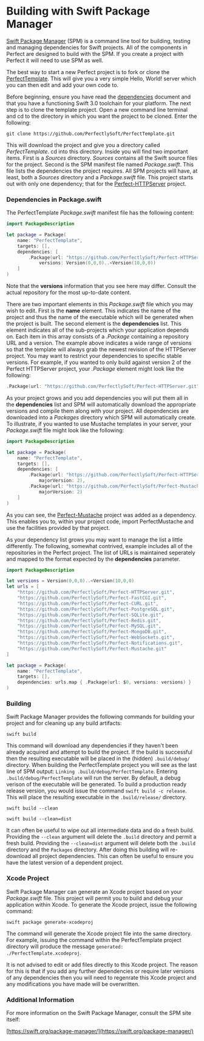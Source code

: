 # Building with Swift Package Manager
[Swift Package Manager](https://swift.org/package-manager/) (SPM) is a command line tool for building, testing and managing dependencies for Swift projects. All of the components in Perfect are designed to build with the SPM. If you create a project with Perfect it will need to use SPM as well.

The best way to start a new Perfect project is to fork or clone the [PerfectTemplate](https://github.com/PerfectlySoft/PerfectTemplate). This will give you a very simple Hello, World! server which you can then edit and add your own code to.

Before beginning, ensure you have read the [dependencies](https://github.com/PerfectlySoft/Perfect/wiki/Dependencies) document and that you have a functioning Swift 3.0 toolchain for your platform. The next step is to clone the template project. Open a new command line terminal and cd to the directory in which you want the project to be cloned. Enter the following:

```
git clone https://github.com/PerfectlySoft/PerfectTemplate.git
```

This will download the project and give you a directory called *PerfectTemplate*. cd into this directory. Inside you will find two important items. First is a *Sources* directory. *Sources* contains all the Swift source files for the project. Second is the SPM manifest file named *Package.swift*. This file lists the dependencies the project requires. All SPM projects will have, at least, both a *Sources* directory and a *Package.swift* file. This project starts out with only one dependency; that for the [Perfect-HTTPServer](https://github.com/PerfectlySoft/Perfect-HTTPServer) project.

### Dependencies in Package.swift

The PerfectTemplate *Package.swift* manifest file has the following content:

```swift
import PackageDescription

let package = Package(
	name: "PerfectTemplate",
	targets: [],
	dependencies: [
		.Package(url: "https://github.com/PerfectlySoft/Perfect-HTTPServer.git", 
			versions: Version(0,0,0)..<Version(10,0,0))
    ]
)
```

Note that the **versions** information that you see here may differ. Consult the actual repository for the most up-to-date content.

There are two important elements in this *Package.swift* file which you may wish to edit. First is the **name** element. This indicates the name of the project and thus the name of the executable which will be generated when the project is built. The second element is the **dependencies** list. This element indicates all of the sub-projects which your application depends on. Each item in this array consists of a *.Package* containing a repository URL and a version. The example above indicates a wide range of versions so that the template will always grab the newest revision of the HTTPServer project. You may want to restrict your dependencies to specific stable versions. For example, if you wanted to only build against version 2 of the Perfect HTTPServer project, your *.Package* element might look like the following:

```swift
.Package(url: "https://github.com/PerfectlySoft/Perfect-HTTPServer.git", majorVersion: 2)
```

As your project grows and you add dependencies you will put them all in the **dependencies** list and SPM will automatically download the appropriate versions and compile them along with your project. All dependencies are downloaded into a *Packages* directory which SPM will automatically create. To illustrate, if you wanted to use Mustache templates in your server, your *Package.swift* file might look like the following:

```swift
import PackageDescription

let package = Package(
	name: "PerfectTemplate",
	targets: [],
	dependencies: [
		.Package(url: "https://github.com/PerfectlySoft/Perfect-HTTPServer.git", 
			majorVersion: 2),
		.Package(url: "https://github.com/PerfectlySoft/Perfect-Mustache.git", 
			majorVersion: 2)
    ]
)
```

As you can see, the [Perfect-Mustache](https://github.com/PerfectlySoft/Perfect-Mustache) project was added as a dependency. This enables you to, within your project code, import PerfectMustache and use the facilities provided by that project.

As your dependency list grows you may want to manage the list a little differently. The following, somewhat contrived, example includes all of the repositories in the Perfect project. The list of URLs is maintained seperately and mapped to the format expected by the **dependencies** parameter.

```swift
import PackageDescription

let versions = Version(0,0,0)..<Version(10,0,0)
let urls = [
	"https://github.com/PerfectlySoft/Perfect-HTTPServer.git",
	"https://github.com/PerfectlySoft/Perfect-FastCGI.git",
	"https://github.com/PerfectlySoft/Perfect-CURL.git",
	"https://github.com/PerfectlySoft/Perfect-PostgreSQL.git",
	"https://github.com/PerfectlySoft/Perfect-SQLite.git",
	"https://github.com/PerfectlySoft/Perfect-Redis.git",
	"https://github.com/PerfectlySoft/Perfect-MySQL.git",
	"https://github.com/PerfectlySoft/Perfect-MongoDB.git",
	"https://github.com/PerfectlySoft/Perfect-WebSockets.git",
	"https://github.com/PerfectlySoft/Perfect-Notifications.git",
	"https://github.com/PerfectlySoft/Perfect-Mustache.git"
]

let package = Package(
	name: "PerfectTemplate",
	targets: [],
	dependencies: urls.map { .Package(url: $0, versions: versions) }
)
```

### Building

Swift Package Manager provides the following commands for building your project and for cleaning up any build artifacts:

```swift build``` 

This command will download any dependencies if they haven't been already acquired and attempt to build the project. If the build is successful then the resulting executable will be placed in the (hidden) ```.build/debug/``` directory. When building the PerfectTemplate project you will see as the last line of SPM output: ```Linking .build/debug/PerfectTemplate```. Entering ```.build/debug/PerfectTemplate``` will run the server. By default, a debug verison of the executable will be generated. To build a production ready release version, you would issue the command ```swift build -c release```. This will place the resulting executable in the ```.build/release/``` directory.

```swift build --clean```

```swift build --clean=dist```

It can often be useful to wipe out all intermediate data and do a fresh build. Providing the ```--clean``` argument will delete the ```.build``` directory and permit a fresh build. Providing the ```--clean=dist``` argument will delete both the ```.build``` directory and the ```Packages``` directory. After doing this building will re-download all project dependencies. This can often be useful to ensure you have the latest version of a dependent project.

### Xcode Project

Swift Package Manager can generate an Xcode project based on your *Package.swift* file. This project will permit you to build and debug your application within Xcode. To generate the Xcode project, issue the following command:

```swift package generate-xcodeproj```

The command will generate the Xcode project file into the same directory. For example, issuing the command within the PerfectTemplate project directory will produce the message ```generated: ./PerfectTemplate.xcodeproj```.

It is not advised to edit or add files directly to this Xcode project. The reason for this is that if you add any further dependencies or require later versions of any dependencies then you will need to regenrate this Xcode project and any modifications you have made will be overwritten.

### Additional Information

For more information on the Swift Package Manager, consult the SPM site itself:

[https://swift.org/package-manager/](https://swift.org/package-manager/)


